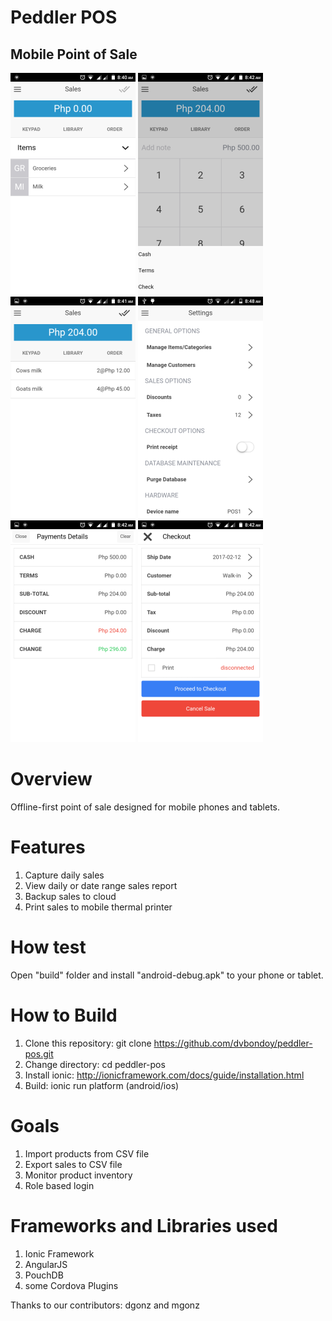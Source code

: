 # Peddler POS
## Mobile Point of Sale

![Alt](/www/img/sales200.png "Sales")
![Alt](/www/img/sales_keypad200.png "Sales Keypad")
![Alt](/www/img/sales_order200.png "Sales Keypad")
![Alt](/www/img/settings200.png "Settings")
![Alt](/www/img/payments200.png "Settings")
![Alt](/www/img/checkout200.png "Settings")

# Overview
Offline-first point of sale designed for mobile phones and tablets. 

# Features
1. Capture daily sales
2. View daily or date range sales report
3. Backup sales to cloud
4. Print sales to mobile thermal printer

# How test
Open "build" folder and install  "android-debug.apk" to your phone or tablet.

# How to Build
1. Clone this repository: git clone https://github.com/dvbondoy/peddler-pos.git
2. Change directory: cd peddler-pos
3. Install ionic: http://ionicframework.com/docs/guide/installation.html
4. Build: ionic run platform (android/ios)

# Goals
1. Import products from CSV file
2. Export sales to CSV file
3. Monitor product inventory
4. Role based login

# Frameworks and Libraries used
1. Ionic Framework
2. AngularJS
3. PouchDB
4. some Cordova Plugins

Thanks to our contributors: dgonz and mgonz